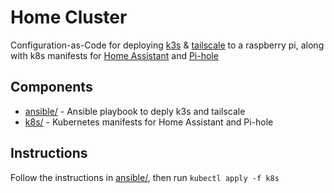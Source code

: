 # Home Cluster
Configuration-as-Code for deploying [k3s] & [tailscale] to a raspberry pi, along
with k8s manifests for [Home Assistant] and [Pi-hole]

[k3s]: https://k3s.io/
[tailscale]: https://tailscale.com/
[Home Assistant]: https://www.home-assistant.io/
[Pi-hole]: https://pi-hole.net/

## Components
- [ansible/](ansible) - Ansible playbook to deply k3s and tailscale
- [k8s/](k8s) - Kubernetes manifests for Home Assistant and Pi-hole

## Instructions
Follow the instructions in [ansible/](ansible/README.md), then run
`kubectl apply -f k8s`
